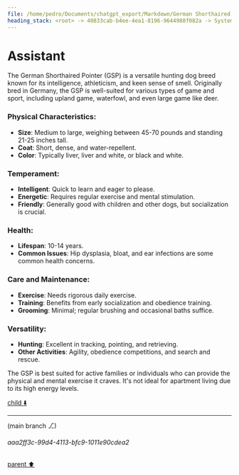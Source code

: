 ```yaml
---
file: /home/pedro/Documents/chatgpt_export/Markdown/German Shorthaired Pointer Overview.md
heading_stack: <root> -> 40833cab-b4ee-4ea1-8196-9644988f082a -> System -> b26f7d2f-1eaa-4ae1-9c32-2d20377e75ae -> System -> aaa27954-d44f-4fe9-935e-92062b4cfc97 -> User -> dee57bea-b85e-4835-91a2-48d2ea795901 -> Assistant
---
```

# Assistant

The German Shorthaired Pointer (GSP) is a versatile hunting dog breed known for its intelligence, athleticism, and keen sense of smell. Originally bred in Germany, the GSP is well-suited for various types of game and sport, including upland game, waterfowl, and even large game like deer.

### Physical Characteristics:
- **Size**: Medium to large, weighing between 45-70 pounds and standing 21-25 inches tall.
- **Coat**: Short, dense, and water-repellent.
- **Color**: Typically liver, liver and white, or black and white.

### Temperament:
- **Intelligent**: Quick to learn and eager to please.
- **Energetic**: Requires regular exercise and mental stimulation.
- **Friendly**: Generally good with children and other dogs, but socialization is crucial.

### Health:
- **Lifespan**: 10-14 years.
- **Common Issues**: Hip dysplasia, bloat, and ear infections are some common health concerns.

### Care and Maintenance:
- **Exercise**: Needs rigorous daily exercise.
- **Training**: Benefits from early socialization and obedience training.
- **Grooming**: Minimal; regular brushing and occasional baths suffice.

### Versatility:
- **Hunting**: Excellent in tracking, pointing, and retrieving.
- **Other Activities**: Agility, obedience competitions, and search and rescue.

The GSP is best suited for active families or individuals who can provide the physical and mental exercise it craves. It's not ideal for apartment living due to its high energy levels.

[child ⬇️](#aaa2ff3c-99d4-4113-bfc9-1011e90cdea2)

---

(main branch ⎇)
###### aaa2ff3c-99d4-4113-bfc9-1011e90cdea2
[parent ⬆️](#dee57bea-b85e-4835-91a2-48d2ea795901)
